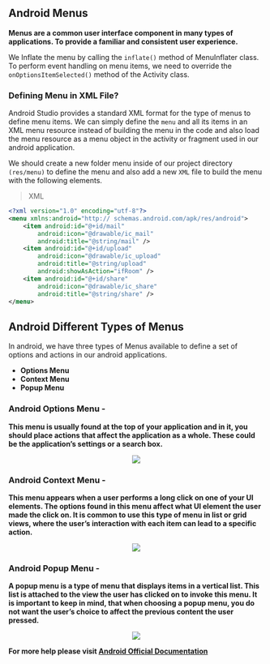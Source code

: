 ## Android Menus

**Menus are a common user interface component in many types of applications. To provide a familiar and consistent user experience.**

We Inflate the menu by calling the `inflate()` method of MenuInflater class. To perform event handling on menu items, we need to override the `onOptionsItemSelected()` method of the Activity class.

### Defining Menu in XML File?

Android Studio provides a standard XML format for the type of menus to define menu items. We can simply define the `menu` and all its items in an XML menu resource instead of building the menu in the code and also load the menu resource as a menu object in the activity or fragment used in our android application.

We should create a new folder menu inside of our project directory `(res/menu)` to define the menu and also add a new `XML` file to build the menu with the following elements.

> XML
 
```xml
<?xml version="1.0" encoding="utf-8"?>
<menu xmlns:android="http:// schemas.android.com/apk/res/android">
	<item android:id="@+id/mail"
		android:icon="@drawable/ic_mail"
		android:title="@string/mail" />
	<item android:id="@+id/upload"
		android:icon="@drawable/ic_upload"
		android:title="@string/upload"
		android:showAsAction="ifRoom" />
	<item android:id="@+id/share"
		android:icon="@drawable/ic_share"
		android:title="@string/share" />
</menu>

```

## Android Different Types of Menus

In android, we have three types of Menus available to define a set of options and actions in our android applications.

* **Options Menu**
* **Context Menu**
* **Popup Menu**

### Android Options Menu -

**This menu is usually found at the top of your application and in it, you should place actions that affect the application as a whole. These could be the application’s settings or a search box.**

<p align = "center" ><img src="https://user-images.githubusercontent.com/90956475/140555202-d7a06667-5544-46a0-83f3-f046b7ac3878.jpg">

### Android Context Menu -
 
**This menu appears when a user performs a long click on one of your UI elements. The options found in this menu affect what UI element the user made the click on. It is common to use this type of menu in list or grid views, where the user’s interaction with each item can lead to a specific action.**
  
<p align = "center" ><img src="https://user-images.githubusercontent.com/90956475/140555702-ba3da9d2-47d9-4787-994b-a60102ecbe31.png">
  
### Android Popup Menu -

**A popup menu is a type of menu that displays items in a vertical list. This list is attached to the view the user has clicked on to invoke this menu. It is important to keep in mind, that when choosing a popup menu, you do not want the user’s choice to affect the previous content the user pressed.**
  
<p align = "center" ><img src="https://user-images.githubusercontent.com/90956475/140554014-949dbb78-c575-4e94-80d5-770976a4aab0.png">
  
**For more help please visit [Android Official Documentation](https://developer.android.com/guide/topics/ui/menus)**